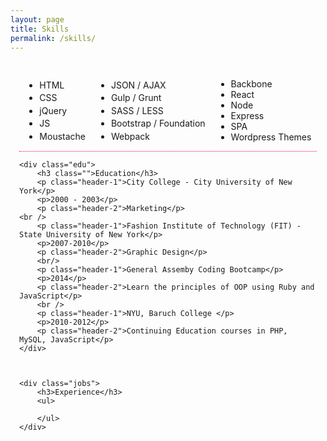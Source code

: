 ```yaml
---
layout: page
title: Skills
permalink: /skills/
---
```

<div class="skill-list" style="padding:1em;">
	<section style="border-bottom:1px dotted #ff006c;display:flex;justify-content:space-around;">
		<ul class="" style="display: inline-flex;flex-direction: column;justify-content:space-around;">
			<li>HTML</li>
			<li>CSS</li>
			<li>jQuery</li>
			<li>JS</li>
			<li>Moustache</li>
		</ul>
		<ul style="display: inline-flex;flex-direction: column;justify-content:space-around;">
			<li>JSON / AJAX</li>
			<li>Gulp / Grunt</li>
			<li>SASS / LESS</li>
			<li>Bootstrap / Foundation</li>
			<li>Webpack</li>
		</ul>
		<ul class="" style="display: inline-flex;flex-direction: column;justify-content:space-around;">
			<li>Backbone</li>
			<li>React</li>
			<li>Node</li>
			<li>Express</li>
			<li>SPA</li>
			<li>Wordpress Themes</li>
		</ul>
	</section>

	<div class="edu">
		<h3 class="">Education</h3>
		<p class="header-1">City College - City University of New York</p>
		<p>2000 - 2003</p>
		<p class="header-2">Marketing</p>
	<br />
		<p class="header-1">Fashion Institute of Technology (FIT) - State University of New York</p>
		<p>2007-2010</p>
		<p class="header-2">Graphic Design</p>
		<br/>
		<p class="header-1">General Assemby Coding Bootcamp</p>
		<p>2014</p>
		<p class="header-2">Learn the principles of OOP using Ruby and JavaScript</p>
		<br />
		<p class="header-1">NYU, Baruch College </p>
		<p>2010-2012</p>
		<p class="header-2">Continuing Education courses in PHP, MySQL, JavaScript</p>
	</div>

		  

	<div class="jobs">
		<h3>Experience</h3>
		<ul>
		  		
		</ul>
	</div>


</div>

	
